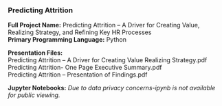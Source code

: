 ### Predicting Attrition   
**Full Project Name:**  Predicting Attrition – A Driver for Creating Value, Realizing Strategy, and Refining Key HR Processes  
**Primary Programming Language:**  Python    

**Presentation Files:**    
Predicting Attrition – A Driver for Creating Value Realizing Strategy.pdf   
Predicting Attrition- One Page Executive Summary.pdf  
Predicting Attrition – Presentation of Findings.pdf   

**Jupyter Notebooks:** 
_Due to data privacy concerns-ipynb is not available for public viewing._

